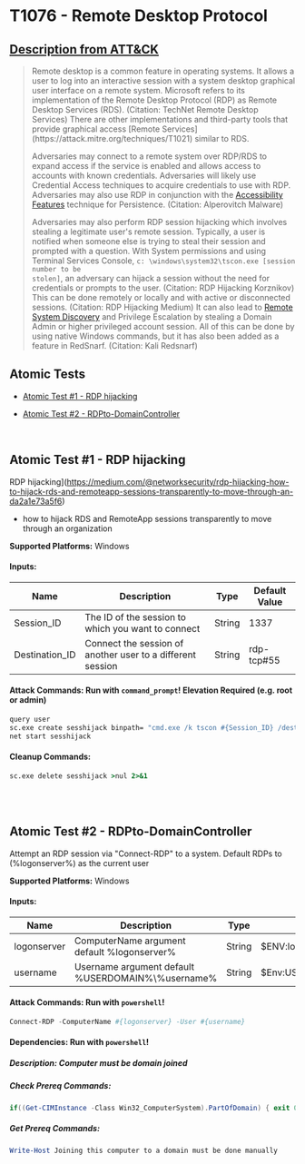 # T1076 - Remote Desktop Protocol

## [Description from ATT&CK](https://attack.mitre.org/wiki/Technique/T1076)

<blockquote>Remote desktop is a common feature in operating systems. It allows a user to log into an interactive session with a system desktop graphical user interface on a remote system. Microsoft refers to its implementation of the Remote Desktop Protocol (RDP) as Remote Desktop Services (RDS). (Citation: TechNet Remote Desktop Services) There are other implementations and third-party tools that provide graphical access [Remote Services](https://attack.mitre.org/techniques/T1021) similar to RDS.

Adversaries may connect to a remote system over RDP/RDS to expand access if the service is enabled and allows access to
accounts with known credentials. Adversaries will likely use Credential Access techniques to acquire credentials to use
with RDP. Adversaries may also use RDP in conjunction with
the [Accessibility Features](https://attack.mitre.org/techniques/T1015) technique for Persistence. (Citation:
Alperovitch Malware)

Adversaries may also perform RDP session hijacking which involves stealing a legitimate user's remote session.
Typically, a user is notified when someone else is trying to steal their session and prompted with a question. With
System permissions and using Terminal Services Console, <code>c:
\windows\system32\tscon.exe [session number to be stolen]</code>, an adversary can hijack a session without the need for
credentials or prompts to the user. (Citation: RDP Hijacking Korznikov) This can be done remotely or locally and with
active or disconnected sessions. (Citation: RDP Hijacking Medium) It can also lead
to [Remote System Discovery](https://attack.mitre.org/techniques/T1018) and Privilege Escalation by stealing a Domain
Admin or higher privileged account session. All of this can be done by using native Windows commands, but it has also
been added as a feature in RedSnarf. (Citation: Kali Redsnarf)</blockquote>

## Atomic Tests

- [Atomic Test #1 - RDP hijacking](#atomic-test-1---rdp-hijacking)

- [Atomic Test #2 - RDPto-DomainController](#atomic-test-2---rdpto-domaincontroller)

<br/>

## Atomic Test #1 - RDP hijacking

RDP
hijacking](https://medium.com/@networksecurity/rdp-hijacking-how-to-hijack-rds-and-remoteapp-sessions-transparently-to-move-through-an-da2a1e73a5f6)
- how to hijack RDS and RemoteApp sessions transparently to move through an organization

**Supported Platforms:** Windows

#### Inputs:

| Name | Description | Type | Default Value | 
|------|-------------|------|---------------|
| Session_ID | The ID of the session to which you want to connect | String | 1337|
| Destination_ID | Connect the session of another user to a different session | String | rdp-tcp#55|

#### Attack Commands: Run with `command_prompt`!  Elevation Required (e.g. root or admin)

```cmd
query user
sc.exe create sesshijack binpath= "cmd.exe /k tscon #{Session_ID} /dest:#{Destination_ID}"
net start sesshijack
```

#### Cleanup Commands:

```cmd
sc.exe delete sesshijack >nul 2>&1
```

<br/>
<br/>

## Atomic Test #2 - RDPto-DomainController

Attempt an RDP session via "Connect-RDP" to a system. Default RDPs to (%logonserver%) as the current user

**Supported Platforms:** Windows

#### Inputs:

| Name | Description | Type | Default Value | 
|------|-------------|------|---------------|
| logonserver | ComputerName argument default %logonserver% | String | $ENV:logonserver.TrimStart("&#92;")|
| username | Username argument default %USERDOMAIN%&#92;%username% | String | $Env:USERDOMAIN&#92;$ENV:USERNAME|

#### Attack Commands: Run with `powershell`!

```powershell
Connect-RDP -ComputerName #{logonserver} -User #{username}
```

#### Dependencies:  Run with `powershell`!

##### Description: Computer must be domain joined

##### Check Prereq Commands:

```powershell
if((Get-CIMInstance -Class Win32_ComputerSystem).PartOfDomain) { exit 0} else { exit 1} 
```

##### Get Prereq Commands:

```powershell
Write-Host Joining this computer to a domain must be done manually
```

<br/>

